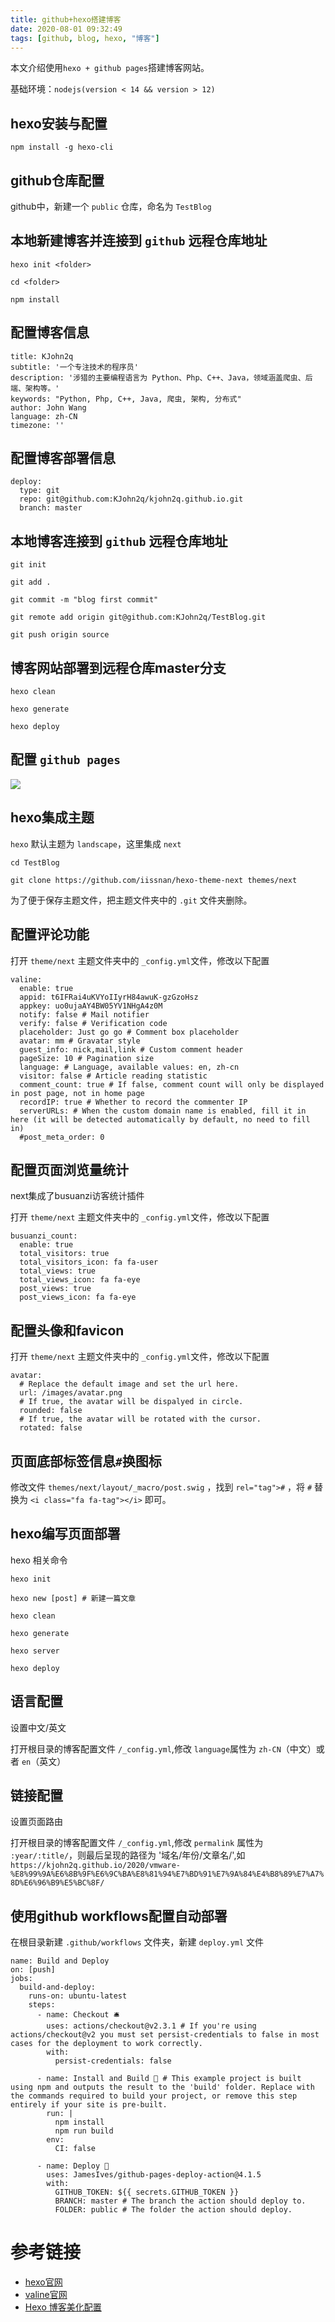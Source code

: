 ```yaml
---
title: github+hexo搭建博客
date: 2020-08-01 09:32:49
tags: [github, blog, hexo, "博客"]
---
```


本文介绍使用`hexo + github pages`搭建博客网站。

基础环境：`nodejs(version < 14 && version > 12)`

## hexo安装与配置

`npm install -g hexo-cli`

## github仓库配置

github中，新建一个 `public` 仓库，命名为 `TestBlog`

## 本地新建博客并连接到 `github` 远程仓库地址

```
hexo init <folder>

cd <folder>

npm install

```

## 配置博客信息

```
title: KJohn2q
subtitle: '一个专注技术的程序员'
description: '涉猎的主要编程语言为 Python、Php、C++、Java，领域涵盖爬虫、后端、架构等。'
keywords: "Python, Php, C++, Java, 爬虫, 架构, 分布式"
author: John Wang
language: zh-CN
timezone: ''

```

## 配置博客部署信息

```
deploy:
  type: git
  repo: git@github.com:KJohn2q/kjohn2q.github.io.git
  branch: master

```

## 本地博客连接到 `github` 远程仓库地址

```
git init

git add .

git commit -m "blog first commit"

git remote add origin git@github.com:KJohn2q/TestBlog.git

git push origin source
```

## 博客网站部署到远程仓库master分支

```
hexo clean

hexo generate

hexo deploy
```

## 配置 `github pages`

![](https://raw.githubusercontent.com/KJohn2q/John-s-figure-bed/master/image/20200801085153.png)

## hexo集成主题

`hexo` 默认主题为 `landscape`，这里集成 `next`

```
cd TestBlog

git clone https://github.com/iissnan/hexo-theme-next themes/next

```

为了便于保存主题文件，把主题文件夹中的 `.git` 文件夹删除。

## 配置评论功能

打开 `theme/next` 主题文件夹中的 `_config.yml`文件，修改以下配置

```
valine:
  enable: true
  appid: t6IFRai4uKVYoIIyrH84awuK-gzGzoHsz
  appkey: uo0ujaAY4BW05YV1NHgA4z0M
  notify: false # Mail notifier
  verify: false # Verification code
  placeholder: Just go go # Comment box placeholder
  avatar: mm # Gravatar style
  guest_info: nick,mail,link # Custom comment header
  pageSize: 10 # Pagination size
  language: # Language, available values: en, zh-cn
  visitor: false # Article reading statistic
  comment_count: true # If false, comment count will only be displayed in post page, not in home page
  recordIP: true # Whether to record the commenter IP
  serverURLs: # When the custom domain name is enabled, fill it in here (it will be detected automatically by default, no need to fill in)
  #post_meta_order: 0
```

## 配置页面浏览量统计

next集成了busuanzi访客统计插件

打开 `theme/next` 主题文件夹中的 `_config.yml`文件，修改以下配置

```
busuanzi_count:
  enable: true
  total_visitors: true
  total_visitors_icon: fa fa-user
  total_views: true
  total_views_icon: fa fa-eye
  post_views: true
  post_views_icon: fa fa-eye

```

## 配置头像和favicon

打开 `theme/next` 主题文件夹中的 `_config.yml`文件，修改以下配置

```
avatar:
  # Replace the default image and set the url here.
  url: /images/avatar.png
  # If true, the avatar will be dispalyed in circle.
  rounded: false
  # If true, the avatar will be rotated with the cursor.
  rotated: false

```

## 页面底部标签信息`#`换图标

修改文件 `themes/next/layout/_macro/post.swig` ，找到 `rel="tag">#` ，将 `#` 替换为 `<i class="fa fa-tag"></i>` 即可。

## hexo编写页面部署

hexo 相关命令

```
hexo init

hexo new [post] # 新建一篇文章

hexo clean

hexo generate

hexo server

hexo deploy

```
## 语言配置

设置中文/英文

打开根目录的博客配置文件 `/_config.yml`,修改 `language`属性为 `zh-CN`（中文）或者 `en`（英文）

## 链接配置

设置页面路由

打开根目录的博客配置文件 `/_config.yml`,修改 `permalink` 属性为 `:year/:title/`，则最后呈现的路径为 '域名/年份/文章名/',如 `https://kjohn2q.github.io/2020/vmware-%E8%99%9A%E6%8B%9F%E6%9C%BA%E8%81%94%E7%BD%91%E7%9A%84%E4%B8%89%E7%A7%8D%E6%96%B9%E5%BC%8F/`

## 使用github workflows配置自动部署

在根目录新建 `.github/workflows` 文件夹，新建 `deploy.yml` 文件

```
name: Build and Deploy
on: [push]
jobs:
  build-and-deploy:
    runs-on: ubuntu-latest
    steps:
      - name: Checkout 🛎️
        uses: actions/checkout@v2.3.1 # If you're using actions/checkout@v2 you must set persist-credentials to false in most cases for the deployment to work correctly.
        with:
          persist-credentials: false

      - name: Install and Build 🔧 # This example project is built using npm and outputs the result to the 'build' folder. Replace with the commands required to build your project, or remove this step entirely if your site is pre-built.
        run: |
          npm install
          npm run build
        env: 
          CI: false

      - name: Deploy 🚀
        uses: JamesIves/github-pages-deploy-action@4.1.5
        with:
          GITHUB_TOKEN: ${{ secrets.GITHUB_TOKEN }}
          BRANCH: master # The branch the action should deploy to.
          FOLDER: public # The folder the action should deploy.

```

# 参考链接

* [hexo官网](https://hexo.io/zh-cn/docs/)
* [valine官网](https://valine.js.org/quickstart.html)
* [Hexo 博客美化配置](https://ylong.net.cn/hexo_conf.html)
